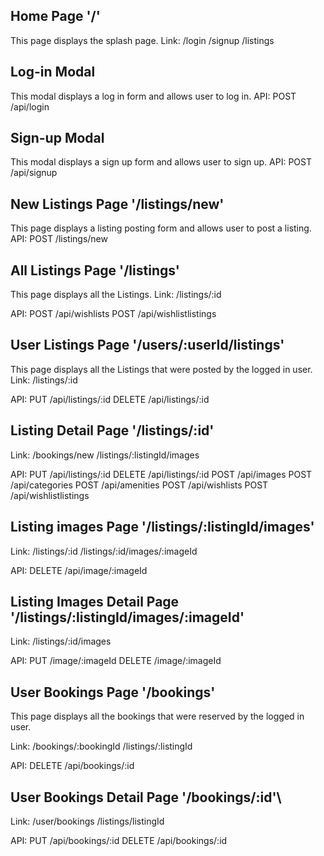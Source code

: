 ## Home Page '/'

This page displays the splash page.
Link:
/login
/signup
/listings


## Log-in Modal

This modal displays a log in form and allows user to log in.
API:
POST /api/login

## Sign-up Modal

This modal displays a sign up form and allows user to sign up.
API:
POST /api/signup

## New Listings Page '/listings/new'

This page displays a listing posting form and allows user to post a listing.
API:
POST /listings/new

## All Listings Page '/listings'

This page displays all the Listings.
Link:
/listings/:id

API:
POST /api/wishlists
POST /api/wishlistlistings

## User Listings Page '/users/:userId/listings'

This page displays all the Listings that were posted by the logged in user.
Link:
/listings/:id

API:
PUT /api/listings/:id
DELETE /api/listings/:id


## Listing Detail Page '/listings/:id'
Link:
/bookings/new
/listings/:listingId/images

API:
PUT /api/listings/:id
DELETE /api/listings/:id
POST /api/images
POST /api/categories
POST /api/amenities
POST /api/wishlists
POST /api/wishlistlistings


## Listing images Page '/listings/:listingId/images'
Link:
/listings/:id
/listings/:id/images/:imageId

API:
DELETE /api/image/:imageId

## Listing Images Detail Page '/listings/:listingId/images/:imageId'
Link:
/listings/:id/images

API:
PUT /image/:imageId
DELETE /image/:imageId


## User Bookings Page '/bookings'
This page displays all the bookings that were reserved by the logged in user.

Link:
/bookings/:bookingId
/listings/:listingId

API:
DELETE /api/bookings/:id

## User Bookings Detail Page '/bookings/:id'\

Link:
/user/bookings
/listings/listingId

API:
PUT /api/bookings/:id
DELETE /api/bookings/:id
